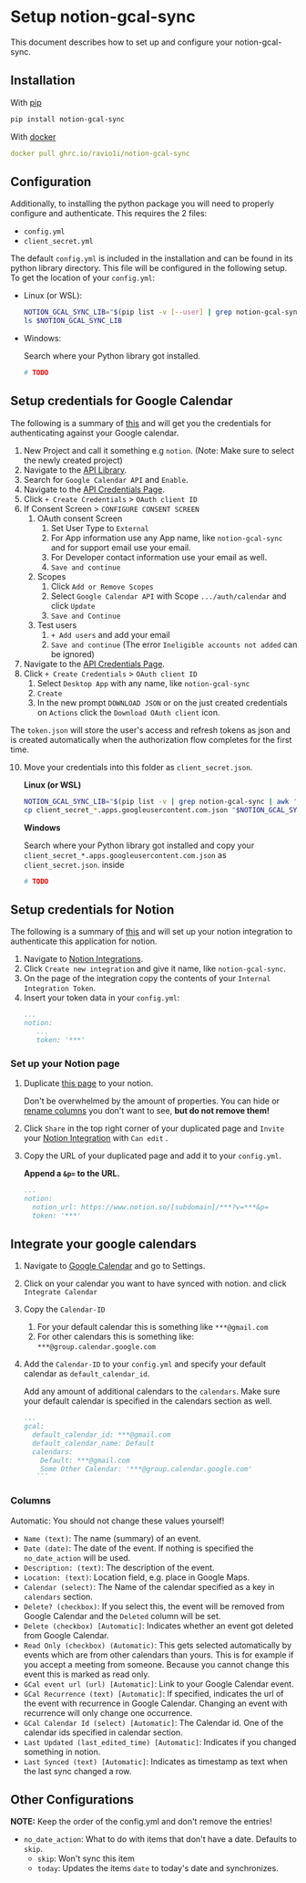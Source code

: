 # Setup notion-gcal-sync

This document describes how to set up and configure your notion-gcal-sync.

## Installation

With [pip](https://pypi.org/project/notion-gcal-sync/)

```bash
pip install notion-gcal-sync
```

With [docker](https://github.com/Ravio1i/notion-gcal-sync/pkgs/container/notion-gcal-sync)

```yaml 
docker pull ghrc.io/ravio1i/notion-gcal-sync
```


## Configuration

Additionally, to installing the python package you will need to properly configure and authenticate. This requires the 2 files:
* `config.yml`
* `client_secret.yml`

The default `config.yml` is included in the installation and can be found in its python library directory.
This file will be configured in the following setup. To get the location of your `config.yml`:

* Linux (or WSL):
    ```bash
    NOTION_GCAL_SYNC_LIB="$(pip list -v [--user] | grep notion-gcal-sync | awk '{print $3}')/notion_gcal_sync"
    ls $NOTION_GCAL_SYNC_LIB
    ```

* Windows: 

  Search where your Python library got installed.
    ```powershell
    # TODO
    ```

## Setup credentials for Google Calendar

The following is a summary of [this](https://developers.google.com/workspace/guides/create-credentials) and will get you the credentials for authenticating against your Google calendar.

1. New Project and call it something e.g `notion`. (Note: Make sure to select the newly created project)
2. Navigate to the [API Library](https://console.cloud.google.com/apis/).
3. Search for `Google Calendar API` and `Enable`.
4. Navigate to the [API Credentials Page](https://console.cloud.google.com/apis/credentials).
5. Click `+ Create Credentials` > `OAuth client ID`
6. If Consent Screen > `CONFIGURE CONSENT SCREEN`
   1. OAuth consent Screen
      1. Set User Type to `External`
      2. For App information use any App name, like `notion-gcal-sync` and for support email use your email.
      3. For Developer contact information use your email as well.
      4. `Save and continue`
   2. Scopes
      1. Click `Add or Remove Scopes`
      2. Select `Google Calendar API` with Scope `.../auth/calendar` and click `Update`
      3. `Save and Continue`
   3. Test users
      1. `+ Add users` and add your email
      2. `Save and continue` (The error `Ineligible accounts not added` can be ignored)
7. Navigate to the [API Credentials Page](https://console.cloud.google.com/apis/credentials).
8. Click `+ Create Credentials` > `OAuth client ID`
   1. Select `Desktop App` with any name, like `notion-gcal-sync`
   2. `Create` 
   3. In the new prompt `DOWNLOAD JSON` or on the just created credentials on `Actions` click the `Download OAuth client` icon.

The `token.json` will store the user's access and refresh tokens as json and is created automatically when the authorization flow completes for the first time.

10. Move your credentials into this folder as `client_secret.json`.
    
    **Linux (or WSL)**
    ```bash
    NOTION_GCAL_SYNC_LIB="$(pip list -v | grep notion-gcal-sync | awk '{print $3}')/notion_gcal_sync"
    cp client_secret_*.apps.googleusercontent.com.json "$NOTION_GCAL_SYNC_LIB/client_secret.json"
    ```
    
    **Windows**

    Search where your Python library got installed and copy your `client_secret_*.apps.googleusercontent.com.json` as `client_secret.json`. inside
    ```powershell
    # TODO
    ```

## Setup credentials for Notion

The following is a summary of [this](https://developers.notion.com/docs/authorization) and will set up your notion integration to authenticate this application for notion.

1. Navigate to [Notion Integrations](https://www.notion.so/my-integrations).
2. Click `Create new integration` and give it name, like `notion-gcal-sync`.
3. On the page of the integration copy the contents of your `Internal Integration Token`.
4. Insert your token data in your `config.yml`:
   ```yaml
   ...
   notion:
      ...
      token: '***'
   ```

### Set up your Notion page

1. Duplicate [this page](https://virtuose.notion.site/130c26a74ca44da585506be9e8af678d?v=f76cc35334204f5abf0cd749134dc047) to your notion. 

    Don't be overwhelmed by the amount of properties. You can hide or [rename columns](#Columns) you don't want to see, **but do not remove them!**

2. Click `Share` in the top right corner of your duplicated page and `Invite` your [Notion Integration](#setup-credentials-for-notion) with `Can edit` .

3. Copy the URL of your duplicated page and add it to your `config.yml`. 
   
   **Append a `&p=` to the URL.**

    ```yaml
   ...
   notion:
      notion_url: https://www.notion.so/[subdomain]/***?v=***&p=
      token: '***'
   ```

## Integrate your google calendars

1. Navigate to [Google Calendar](https://calendar.google.com) and go to Settings.
2. Click on your calendar you want to have synced with notion. and click `Integrate Calendar`
3. Copy the `Calendar-ID`
   1. For your default calendar this is something like `***@gmail.com`
   2. For other calendars this is something like: `***@group.calendar.google.com`
4. Add the `Calendar-ID` to your `config.yml` and specify your default calendar as `default_calendar_id`.

   Add any amount of additional calendars to the `calendars`.
   Make sure your default calendar is specified in the calendars section as well.
    ```yaml
   ...
    gcal:
      default_calendar_id: ***@gmail.com
      default_calendar_name: Default
      calendars:
        Default: ***@gmail.com
        Some Other Calendar: '***@group.calendar.google.com'
       ```

### Columns

Automatic: You should not change these values yourself!

* `Name (text)`: The name (summary) of an event.
* `Date (date)`: The date of the event. If nothing is specified the `no_date_action` will be used.
* `Description: (text)`: The description of the event.
* `Location: (text)`: Location field, e.g. place in Google Maps.
* `Calendar (select)`: The Name of the calendar specified as a key in `calendars` section.
* `Delete? (checkbox)`: If you select this, the event will be removed from Google Calendar and the `Deleted` column will be set.
* `Delete (checkbox) [Automatic]`:  Indicates whether an event got deleted from Google Calendar.
* `Read Only (checkbox) (Automatic)`: This gets selected automatically by events which are from other calendars than yours. This is for example if you accept a meeting from someone. Because you cannot change this event this is marked as read only. 
* `GCal event url (url) [Automatic]`: Link to your Google Calendar event.
* `GCal Recurrence (text) [Automatic]`: If specified, indicates the url of the event with recurrence in Google Calendar. Changing an event with recurrence will only change one occurrence.
* `GCal Calendar Id (select) [Automatic]`: The Calendar id. One of the calendar ids specified in calendar section.
* `Last Updated (last_edited_time) [Automatic]`: Indicates if you changed something in notion.
* `Last Synced (text) [Automatic]`: Indicates as timestamp as text when the last sync changed a row.

## Other Configurations

**NOTE:** Keep the order of the config.yml and don't remove the entries!

* `no_date_action`: What to do with items that don't have a date. Defaults to `skip`.
    * `skip`: Won't sync this item
    * `today`: Updates the items `date` to today's date and synchronizes.